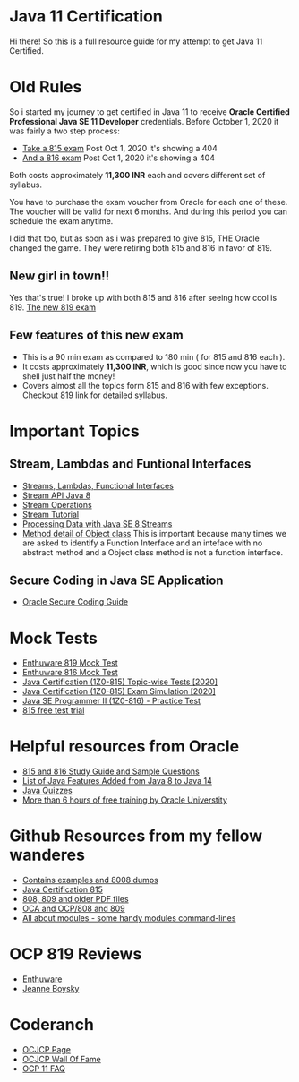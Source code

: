# Java 11 Certification

Hi there! So this is a full resource guide for my attempt to get Java 11 Certified.


# Old Rules

So i started my journey to get certified in Java 11 to receive **Oracle Certified Professional Java SE 11 Developer** credentials.
Before October 1, 2020 it was fairly a two step process:

 - [Take a 815 exam](https://education.oracle.com/java-se-11-programmer-i/pexam_1Z0-815) Post Oct 1, 2020 it's showing a 404
 - [And a 816 exam](https://education.oracle.com/java-se-11-programmer-i/pexam_1Z0-816) Post Oct 1, 2020 it's showing a 404

Both costs approximately **11,300 INR** each and covers different set of syllabus.

You have to purchase the exam voucher from Oracle for each one of these. The voucher will be valid for next 6 months. And during this period you can schedule the exam anytime.

I did that too, but as soon as i was prepared to give 815, THE Oracle changed the game. They were retiring both 815 and 816 in favor of 819.

## New girl in town!!

Yes that's true! I broke up with both 815 and 816 after seeing how cool is 819.
[The new 819 exam](https://education.oracle.com/java-se-11-developer/pexam_1Z0-819)

## Few features of this new exam
- This is a 90 min exam as compared to 180 min ( for 815 and 816 each ).
- It costs approximately **11,300 INR**, which is good since now you have to shell just half the money! 
- Covers almost all the topics form 815 and 816 with few exceptions. Checkout [819](https://education.oracle.com/java-se-11-developer/pexam_1Z0-819) link for detailed syllabus.

# Important Topics

## Stream, Lambdas and Funtional Interfaces 
- [Streams, Lambdas, Functional Interfaces](https://www.linkedin.com/learning/functional-programming-with-streams-in-java-9)
- [Stream API Java 8](https://docs.oracle.com/javase/8/docs/api/java/util/stream/Stream.html)
- [Stream Operations](https://docs.oracle.com/javase/8/docs/api/java/util/stream/package-summary.html#StreamOps)
- [Stream Tutorial](https://www.baeldung.com/java-8-streams)
- [Processing Data with Java SE 8 Streams](https://www.oracle.com/technical-resources/articles/java/ma14-java-se-8-streams.html)
- [Method detail of Object class](https://docs.oracle.com/javase/8/docs/api/java/lang/Object.html)
  This is important because many times we are asked to identify a Function Interface and an inteface with no abstract method and a Object class method is not a function interface.
  
## Secure Coding in Java SE Application
- [Oracle Secure Coding Guide](https://www.oracle.com/java/technologies/javase/seccodeguide.html#9)


# Mock Tests
- [Enthuware 819 Mock Test](https://enthuware.com/java-certification-mock-exams/oracle-certified-professional/ocp-java-11-exam-1z0-819)
- [Enthuware 816 Mock Test](https://sites.fastspring.com/enthuware/product/1z0816)
- [Java Certification (1Z0-815) Topic-wise Tests [2020]](https://www.udemy.com/course/java-11_1z0-815/)
- [Java Certification (1Z0-815) Exam Simulation [2020]](https://www.udemy.com/course/java-se-11_1z0-815/)
- [Java SE Programmer II (1Z0-816) - Practice Test](https://www.udemy.com/course/java-se-programmer-ii-1z0-816-practice-test/)
- [815 free test trial](https://certify.cybervista.net/products/oracle/java-se-11-programmer-i-ocp-free-trial/)

# Helpful resources from Oracle

- [815 and 816 Study Guide and Sample Questions](https://www.oracle.com/a/ocom/img/dc/ww-java11-programmer-study-guide.pdf?intcmp=WWOUCERTBLOGECBYK051720)
- [List of Java Features Added from Java 8 to Java 14](https://ondro.inginea.eu/index.php/new-features-between-java-8-and-java-14/)
- [Java Quizzes](https://blogs.oracle.com/javamagazine/quiz-2)
- [More than 6 hours of free training by Oracle Universtity](https://learn.oracle.com/ols/module/overview/40805/79727)

# Github Resources from my fellow wanderes

- [Contains examples and 8008 dumps](https://github.com/springapidev/java-certification)
- [Java Certification 815](https://github.com/mariazevedo88/java-certification-oca)
- [808, 809 and older PDF files](https://github.com/MohamedDhiaJemai/Books-to-Prepare-Oracle-Java-Certification-Exams)
- [OCA and OCP/808 and 809](https://github.com/egenerat/java-8-certification)
- [All about modules - some handy modules command-lines](https://github.com/boyarsky/sybex-1Z0-815-chapter-11)

# OCP 819 Reviews
- [Enthuware](https://enthuware.com/oca-ocp-java-certification-resources/255-java-certification-819-experience)
- [Jeanne Boysky](https://www.selikoff.net/2020/09/26/jeannes-experience-taking-the-1z0-819-in-the-time-of-covid-19/)

# Coderanch
- [OCJCP Page](https://coderanch.com/f/24/java-programmer-OCPJP)
- [OCJCP Wall Of Fame](https://coderanch.com/wiki/659976/OCPJP-Wall-Fame)
- [OCP 11 FAQ](https://coderanch.com/wiki/707568/certification/OCP-FAQ)
